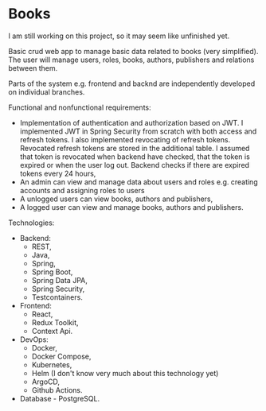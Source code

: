 # Books
I am still working on this project, so it may seem like unfinished yet.

Basic crud web app to manage basic data related to books (very simplified). The user will manage users, roles, books, authors, publishers and relations between them.

Parts of the system e.g. frontend and backnd are independently developed on individual branches.

Functional and nonfunctional requirements:
* Implementation of authentication and authorization based on JWT. I implemented JWT in Spring Security from scratch with both access and refresh tokens. I also implemented revocating of refresh tokens. Revocated refresh tokens are stored in the additional table. I assumed that token is revocated when backend have checked, that the token is expired or when the user log out. Backend checks if there are expired tokens every 24 hours,
* An admin can view and manage data about users and roles e.g. creating accounts and assigning roles to users
* A unlogged users can view books, authors and publishers,
* A logged user can view and manage books, authors and publishers.

Technologies:
* Backend:
  * REST,
  * Java,
  * Spring,
  * Spring Boot,
  * Spring Data JPA,
  * Spring Security,
  * Testcontainers.
* Frontend:
  * React,
  * Redux Toolkit,
  * Context Api. 
* DevOps:
  * Docker,
  * Docker Compose,
  * Kubernetes,
  * Helm (I don't know very much about this technology yet)
  * ArgoCD,
  * Github Actions.
* Database - PostgreSQL.
